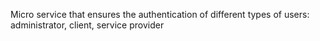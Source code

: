 Micro service that ensures the authentication of different types of users: administrator, client, service provider
